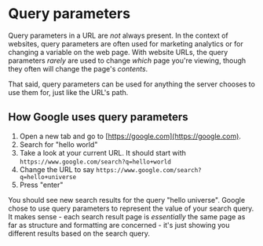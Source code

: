 # Query parameters

Query parameters in a URL are *not* always present. In the context of websites, query parameters are often used for marketing analytics or for changing a variable on the web page. With website URLs, the query parameters *rarely* are used to change *which* page you're viewing, though they often will change the page's *contents*.

That said, query parameters can be used for anything the server chooses to use them for, just like the URL's path.

## How Google uses query parameters

1. Open a new tab and go to [https://google.com](https://google.com).
2. Search for "hello world"
3. Take a look at your current URL. It should start with `https://www.google.com/search?q=hello+world`
4. Change the URL to say `https://www.google.com/search?q=hello+universe`
5. Press "enter"

You should see new search results for the query "hello universe". Google chose to use query parameters to represent the value of your search query. It makes sense - each search result page is *essentially* the same page as far as structure and formatting are concerned - it's just showing you different results based on the search query. 
